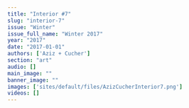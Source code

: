 ```yaml
---
title: "Interior #7"
slug: "interior-7"
issue: "Winter"
issue_full_name: "Winter 2017"
year: "2017"
date: "2017-01-01"
authors: ['Aziz + Cucher']
section: "art"
audio: []
main_image: ""
banner_image: ""
images: ['sites/default/files/AzizCucherInterior7.png']
videos: []
---
```

